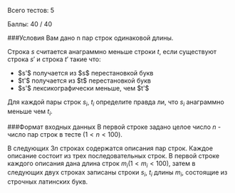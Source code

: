 <p>Всего тестов: 5</p><p>Баллы: 40 / 40</p>###УсловияВам дано n пар строк одинаковой длины.Строка $s$ считается анаграммно меньше строки $t$, если существуют строка $s'$ и строка $t'$ такие что:<ul><li>$s'$ получается из $s$ перестановкой букв<li>$t'$ получается из $t$ перестановкой букв<li>$s'$ лексикографически меньше, чем $t'$</ul>Для каждой пары строк $s_i$, $t_i$ определите правда ли, что $s_i$ анаграммно меньше чем $t_i$.###Формат входных данныхВ первой строке задано целое число $n$ - число пар строк в тесте ($1 < n < 100$).В следующих $3n$ строках содержатся описания пар строк. Каждое описание состоит из трех последовательных строк. В первой строке каждого описания дана длина строк $m_i (1 < m_i < 100)$, затем в следующих двух строках записаны строки  $s_i$, $t_i$ длины $m_i$, состоящие из строчных латинских букв.